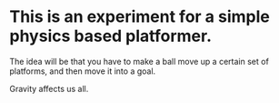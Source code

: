 # This is an experiment for a simple physics based platformer.
The idea will be that you have to make a ball move up a certain set of platforms,
and then move it into a goal.

Gravity affects us all.
